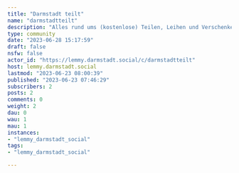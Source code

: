 ```yaml
---
title: "Darmstadt teilt" 
name: "darmstadtteilt"
description: "Alles rund ums (kostenlose) Teilen, Leihen und Verschenken in Darmstadt und Umgebung.Hier sollen Angebote von Vereinen, sozialen Initiativen oder auch Firmen, die etwas kostenlos abgeben, teilen oder verleihen, gesammelt und Erfahrungen geteilt werden. Willkommen sind auch Angebote von Privatpersonen, die etwas zu verleihen oder zu verschenken haben!"
type: community
date: "2023-06-28 15:17:59"
draft: false
nsfw: false
actor_id: "https://lemmy.darmstadt.social/c/darmstadtteilt"
host: lemmy.darmstadt.social
lastmod: "2023-06-23 08:00:39"
published: "2023-06-23 07:46:29"
subscribers: 2
posts: 2
comments: 0
weight: 2
dau: 0
wau: 1
mau: 1
instances:
- "lemmy_darmstadt_social"
tags: 
- "lemmy_darmstadt_social"

---
```

